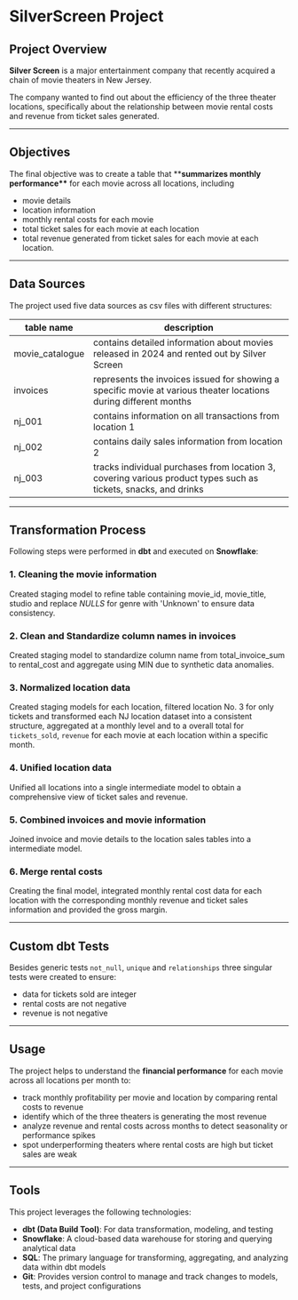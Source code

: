 # **SilverScreen Project**

## **Project Overview**

**Silver Screen** is a major entertainment company that recently acquired a chain of movie theaters in New Jersey.

The company wanted to find out about the efficiency of the three theater locations, specifically about the relationship between movie rental costs and revenue from ticket sales generated.

---

## **Objectives**

The final objective was to create a table that \*\***summarizes monthly performance\*\*** for each movie across all locations, including

- movie details
- location information
- monthly rental costs for each movie
- total ticket sales for each movie at each location
- total revenue generated from ticket sales for each movie at each location.

---

## **Data Sources**

The project used five data sources as csv files with different structures:

| **table name**  | **description**                                                                                                  |
| --------------- | ---------------------------------------------------------------------------------------------------------------- |
| movie_catalogue | contains detailed information about movies released in 2024 and rented out by Silver Screen                      |
| invoices        | represents the invoices issued for showing a specific movie at various theater locations during different months |
| nj_001          | contains information on all transactions from location 1                                                         |
| nj_002          | contains daily sales information from location 2                                                                 |
| nj_003          | tracks individual purchases from location 3, covering various product types such as tickets, snacks, and drinks  |

---

## **Transformation Process**

Following steps were performed in **dbt** and executed on **Snowflake**:

### 1. **Cleaning the movie information**

Created staging model to refine table containing movie_id, movie_title, studio and replace _NULLS_ for genre with 'Unknown' to ensure data consistency.

### 2. **Clean and Standardize column names in invoices**

Created staging model to standardize column name from total_invoice_sum to rental_cost and aggregate using MIN due to synthetic data anomalies.

### 3. **Normalized location data**

Created staging models for each location, filtered location No. 3 for only tickets and transformed each NJ location dataset into a consistent structure, aggregated at a monthly level and to a overall total for `tickets_sold`, `revenue` for each movie at each location within a specific month.

### 4. **Unified location data**

Unified all locations into a single intermediate model to obtain a comprehensive view of ticket sales and revenue.

### 5. **Combined invoices and movie information**

Joined invoice and movie details to the location sales tables into a intermediate model.

### 6. **Merge rental costs**

Creating the final model, integrated monthly rental cost data for each location with the corresponding monthly revenue and ticket sales information and provided the gross margin.

---

## **Custom dbt Tests**

Besides generic tests `not_null`, `unique` and `relationships` three singular tests were created to ensure:

- data for tickets sold are integer
- rental costs are not negative
- revenue is not negative

---

## Usage

The project helps to understand the **financial performance** for each movie across all locations per month to:

- track monthly profitability per movie and location by comparing rental costs to revenue
- identify which of the three theaters is generating the most revenue
- analyze revenue and rental costs across months to detect seasonality or performance spikes
- spot underperforming theaters where rental costs are high but ticket sales are weak

---

## Tools

This project leverages the following technologies:

- **dbt (Data Build Tool)**: For data transformation, modeling, and testing
- **Snowflake**: A cloud-based data warehouse for storing and querying analytical data
- **SQL**: The primary language for transforming, aggregating, and analyzing data within dbt models
- **Git**: Provides version control to manage and track changes to models, tests, and project configurations
